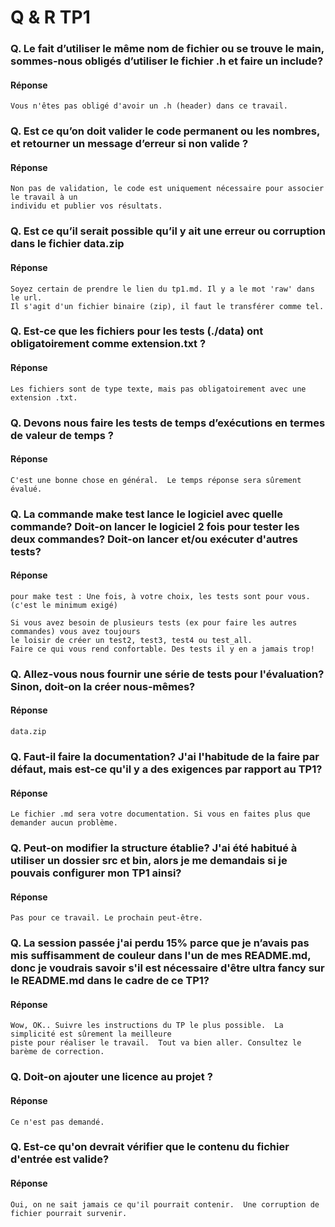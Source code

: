 # Q & R TP1

### Q. Le fait d’utiliser le même nom de fichier ou se trouve le main, sommes-nous obligés d’utiliser le fichier .h et faire un include?
#### Réponse 
~~~~
Vous n'êtes pas obligé d'avoir un .h (header) dans ce travail.
~~~~

### Q. Est ce qu’on doit valider le code permanent ou les nombres, et retourner un message d’erreur si non valide ?
#### Réponse
~~~~
Non pas de validation, le code est uniquement nécessaire pour associer le travail à un
individu et publier vos résultats.
~~~~


### Q. Est ce qu’il serait possible qu’il y ait une erreur ou corruption dans le fichier data.zip
#### Réponse
~~~~
Soyez certain de prendre le lien du tp1.md. Il y a le mot 'raw' dans le url.
Il s'agit d'un fichier binaire (zip), il faut le transférer comme tel.
~~~~


### Q. Est-ce que les fichiers pour les tests (./data) ont obligatoirement comme extension.txt ?
#### Réponse
~~~~
Les fichiers sont de type texte, mais pas obligatoirement avec une extension .txt.
~~~~


### Q. Devons nous faire les tests de temps d’exécutions en termes de valeur de temps ?
#### Réponse
~~~~
C'est une bonne chose en général.  Le temps réponse sera sûrement évalué.
~~~~

### Q.  La commande make test lance le logiciel avec quelle commande? Doit-on lancer le logiciel 2 fois pour tester les deux commandes? Doit-on lancer et/ou exécuter d'autres tests?
#### Réponse
~~~~
pour make test : Une fois, à votre choix, les tests sont pour vous. (c'est le minimum exigé)

Si vous avez besoin de plusieurs tests (ex pour faire les autres commandes) vous avez toujours
le loisir de créer un test2, test3, test4 ou test_all.  
Faire ce qui vous rend confortable. Des tests il y en a jamais trop!
~~~~
### Q. Allez-vous nous fournir une série de tests pour l'évaluation? Sinon, doit-on la créer nous-mêmes?
#### Réponse
~~~~
data.zip
~~~~

### Q. Faut-il faire la documentation? J'ai l'habitude de la faire par défaut, mais est-ce qu'il y a des exigences par rapport au TP1?
#### Réponse
~~~~
Le fichier .md sera votre documentation. Si vous en faites plus que demander aucun problème.
~~~~

### Q. Peut-on modifier la structure établie? J'ai été habitué à utiliser un dossier src et bin, alors je me demandais si je pouvais configurer mon TP1 ainsi?
#### Réponse
~~~~
Pas pour ce travail. Le prochain peut-être.
~~~~

### Q. La session passée j'ai perdu 15% parce que je n’avais pas mis suffisamment de couleur dans l'un de mes README.md, donc je voudrais savoir s'il est nécessaire d'être ultra fancy sur le README.md dans le cadre de ce TP1?
#### Réponse
~~~~
Wow, OK.. Suivre les instructions du TP le plus possible.  La simplicité est sûrement la meilleure
piste pour réaliser le travail.  Tout va bien aller. Consultez le barème de correction.
~~~~

### Q. Doit-on ajouter une licence au projet ?
#### Réponse
~~~~
Ce n'est pas demandé.
~~~~

### Q. Est-ce qu'on devrait vérifier que le contenu du fichier d'entrée est valide?
#### Réponse
~~~~
Oui, on ne sait jamais ce qu'il pourrait contenir.  Une corruption de fichier pourrait survenir.
~~~~

